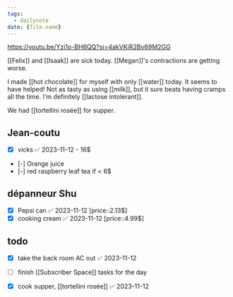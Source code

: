 ```yaml
---
tags:
  - dailynote
date: {file.name}
---
```

https://youtu.be/Yzi1o-BH6QQ?si=4akVKiR2Bv69M2GG

[[Felix]] and [[Isaak]] are sick today.
[[Megan]]'s contractions are getting worse.

I made [[hot chocolate]] for myself with only [[water]] today. It seems to have helped! Not as tasty as using [[milk]], but it sure beats having cramps all the time. I'm definitely [[lactose intolerant]]. 

We had [[tortellini rosée]] for supper.
## Jean-coutu
- [x] vicks ✅ 2023-11-12 - 16$
- [-] Orange juice
- [-] red raspberry leaf tea if < 6$

## dépanneur Shu
- [x] Pepsi can ✅ 2023-11-12 [price::2.13$]
- [x] cooking cream ✅ 2023-11-12 [price::4.99$]
## todo
- [x] take the back room AC out ✅ 2023-11-12
- [ ] finish [[Subscriber Space]] tasks for the day
- [x] cook supper, [[tortellini rosée]] ✅ 2023-11-12


